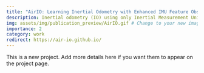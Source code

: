 ```yaml
---
title: "AirIO: Learning Inertial Odometry with Enhanced IMU Feature Observability"
description: Inertial odometry (IO) using only Inertial Measurement Units (IMUs) offers a lightweight and cost-effective solution for Unmanned Aerial Vehicle (UAV) applications, yet existing learning-based IO models often fail to generalize to UAVs due to the highly dynamic and non-linear-flight patterns that differ from pedestrian motion. In this work, we identify that the conventional practice of transforming raw IMU data to global coordinates undermines the observability of critical kinematic information in UAVs.
img: assets/img/publication_preview/AirIO.gif # Change to your new image if desired
importance: 2
category: work
redirect: https://air-io.github.io/
---
```


This is a new project. Add more details here if you want them to appear on the project page. 